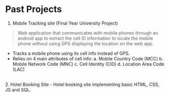 # Past Projects
1. Mobile Tracking site (Final Year University Project)
>Web application that communicates with mobile phones through an android app to extract the cell ID information to locate the mobile phone without using GPS displaying the location on the web app.
- Tracks a mobile phone using its cell info instead of GPS.
- Relies on 4 main attributes of cell info:
  a. Mobile Country Code (MCC)
  b. Mobile Network Code (MNC)
  c. Cell Identity (CID)
  d. Location Area Code (LAC)
<br>
2. Hotel Booking Site
- Hotel booking site implementing basic HTML, CSS, JS and SQL. 
